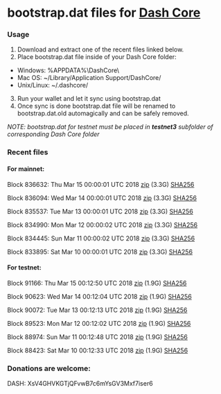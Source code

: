 # bootstrap.dat files for [Dash Core](https://www.dash.org)

### Usage

1. Download and extract one of the recent files linked below.
2. Place bootstrap.dat file inside of your Dash Core folder:
 - Windows: %APPDATA%\DashCore\
 - Mac OS: ~/Library/Application Support/DashCore/
 - Unix/Linux: ~/.dashcore/
3. Run your wallet and let it sync using bootstrap.dat
4. Once sync is done bootstrap.dat file will be renamed to bootstrap.dat.old automagically and can be safely removed.

_NOTE: bootstrap.dat for testnet must be placed in **testnet3** subfolder of corresponding Dash Core folder_

### Recent files

#### For mainnet:

Block 836632: Thu Mar 15 00:00:01 UTC 2018 [zip](https://dash-bootstrap.ams3.digitaloceanspaces.com/mainnet/2018-03-15/bootstrap.dat.zip) (3.3G) [SHA256](https://dash-bootstrap.ams3.digitaloceanspaces.com/mainnet/2018-03-15/sha256.txt)

Block 836094: Wed Mar 14 00:00:01 UTC 2018 [zip](https://dash-bootstrap.ams3.digitaloceanspaces.com/mainnet/2018-03-14/bootstrap.dat.zip) (3.3G) [SHA256](https://dash-bootstrap.ams3.digitaloceanspaces.com/mainnet/2018-03-14/sha256.txt)

Block 835537: Tue Mar 13 00:00:01 UTC 2018 [zip](https://dash-bootstrap.ams3.digitaloceanspaces.com/mainnet/2018-03-13/bootstrap.dat.zip) (3.3G) [SHA256](https://dash-bootstrap.ams3.digitaloceanspaces.com/mainnet/2018-03-13/sha256.txt)

Block 834990: Mon Mar 12 00:00:02 UTC 2018 [zip](https://dash-bootstrap.ams3.digitaloceanspaces.com/mainnet/2018-03-12/bootstrap.dat.zip) (3.3G) [SHA256](https://dash-bootstrap.ams3.digitaloceanspaces.com/mainnet/2018-03-12/sha256.txt)

Block 834445: Sun Mar 11 00:00:02 UTC 2018 [zip](https://dash-bootstrap.ams3.digitaloceanspaces.com/mainnet/2018-03-11/bootstrap.dat.zip) (3.3G) [SHA256](https://dash-bootstrap.ams3.digitaloceanspaces.com/mainnet/2018-03-11/sha256.txt)

Block 833895: Sat Mar 10 00:00:01 UTC 2018 [zip](https://dash-bootstrap.ams3.digitaloceanspaces.com/mainnet/2018-03-10/bootstrap.dat.zip) (3.3G) [SHA256](https://dash-bootstrap.ams3.digitaloceanspaces.com/mainnet/2018-03-10/sha256.txt)


#### For testnet:

Block 91166: Thu Mar 15 00:12:50 UTC 2018 [zip](https://dash-bootstrap.ams3.digitaloceanspaces.com/testnet/2018-03-15/bootstrap.dat.zip) (1.9G) [SHA256](https://dash-bootstrap.ams3.digitaloceanspaces.com/testnet/2018-03-15/sha256.txt)

Block 90623: Wed Mar 14 00:12:04 UTC 2018 [zip](https://dash-bootstrap.ams3.digitaloceanspaces.com/testnet/2018-03-14/bootstrap.dat.zip) (1.9G) [SHA256](https://dash-bootstrap.ams3.digitaloceanspaces.com/testnet/2018-03-14/sha256.txt)

Block 90072: Tue Mar 13 00:12:13 UTC 2018 [zip](https://dash-bootstrap.ams3.digitaloceanspaces.com/testnet/2018-03-13/bootstrap.dat.zip) (1.9G) [SHA256](https://dash-bootstrap.ams3.digitaloceanspaces.com/testnet/2018-03-13/sha256.txt)

Block 89523: Mon Mar 12 00:12:02 UTC 2018 [zip](https://dash-bootstrap.ams3.digitaloceanspaces.com/testnet/2018-03-12/bootstrap.dat.zip) (1.9G) [SHA256](https://dash-bootstrap.ams3.digitaloceanspaces.com/testnet/2018-03-12/sha256.txt)

Block 88974: Sun Mar 11 00:12:48 UTC 2018 [zip](https://dash-bootstrap.ams3.digitaloceanspaces.com/testnet/2018-03-11/bootstrap.dat.zip) (1.9G) [SHA256](https://dash-bootstrap.ams3.digitaloceanspaces.com/testnet/2018-03-11/sha256.txt)

Block 88423: Sat Mar 10 00:12:33 UTC 2018 [zip](https://dash-bootstrap.ams3.digitaloceanspaces.com/testnet/2018-03-10/bootstrap.dat.zip) (1.9G) [SHA256](https://dash-bootstrap.ams3.digitaloceanspaces.com/testnet/2018-03-10/sha256.txt)


### Donations are welcome:

DASH: XsV4GHVKGTjQFvwB7c6mYsGV3Mxf7iser6
